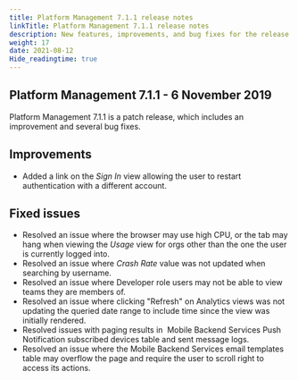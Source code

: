 ```yaml
---
title: Platform Management 7.1.1 release notes
linkTitle: Platform Management 7.1.1 release notes
description: New features, improvements, and bug fixes for the release.
weight: 17
date: 2021-08-12
Hide_readingtime: true
---
```


## Platform Management 7.1.1 - 6 November 2019

Platform Management 7.1.1 is a patch release, which includes an improvement and several bug fixes.

## Improvements

* Added a link on the _Sign In_ view allowing the user to restart authentication with a different account.

## Fixed issues

* Resolved an issue where the browser may use high CPU, or the tab may hang when viewing the _Usage_ view for orgs other than the one the user is currently logged into.
* Resolved an issue where _Crash Rate_ value was not updated when searching by username.
* Resolved an issue where Developer role users may not be able to view teams they are members of.
* Resolved an issue where clicking "Refresh" on Analytics views was not updating the queried date range to include time since the view was initially rendered.
* Resolved issues with paging results in  Mobile Backend Services Push Notification subscribed devices table and sent message logs.
* Resolved an issue where the Mobile Backend Services email templates table may overflow the page and require the user to scroll right to access its actions.
